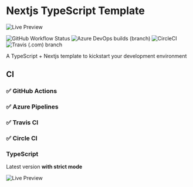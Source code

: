 # Nextjs TypeScript Template

![Live Preview](https://img.shields.io/website?down_color=ff0000&label=Preview&logo=vercel&style=for-the-badge&up_color=00ae00&url=https%3A%2F%2Fnextjs-typescript-template-git-main.codingthunder.vercel.app)



![GitHub Workflow Status](https://img.shields.io/github/workflow/status/thunder-coding/nextjs-typescript-template/Build%20&%20Test?label=actions&logo=github&style=for-the-badge)
![Azure DevOps builds (branch)](https://img.shields.io/azure-devops/build/CodingThunder/9c123d2a-24e9-40bb-b38b-87a3a15d85ee/6/main?logo=azure-pipelines&style=for-the-badge)
![CircleCI](https://img.shields.io/circleci/build/github/thunder-coding/nextjs-typescript-template/main?logo=circleci&style=for-the-badge)
![Travis (.com) branch](https://img.shields.io/travis/com/thunder-coding/nextjs-typescript-template/main?logo=travis&style=for-the-badge)

A TypeScript + Nextjs template to kickstart your development environment

## CI

### ✅ GitHub Actions
### ✅ Azure Pipelines
### ✅ Travis CI
### ✅ Circle CI

### TypeScript 
Latest version **with strict mode**

![Live Preview](https://img.shields.io/website?down_color=ff0000&label=Preview&logo=vercel&style=for-the-badge&up_color=00ae00&url=https%3A%2F%2Fnextjs-typescript-template-git-main.codingthunder.vercel.app)
